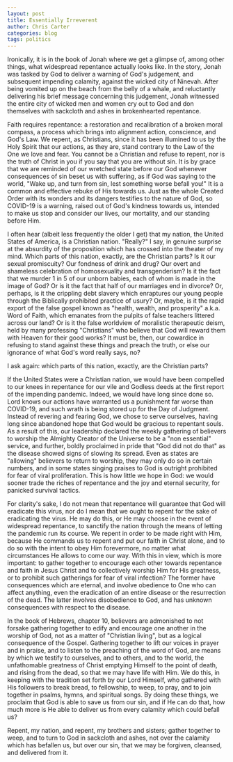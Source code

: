 ```yaml
---
layout: post
title: Essentially Irreverent
author: Chris Carter
categories: blog
tags: politics
---
```


Ironically, it is in the book of Jonah where we get a glimpse of, among other things, what widespread repentance actually looks like. In the story, Jonah was tasked by God to deliver a warning of God's judgement, and subsequent impending calamity, against the wicked city of Ninevah. After being vomited up on the beach from the belly of a whale, and reluctantly delivering his brief message concerning this judgement, Jonah witnessed the entire city of wicked men and women cry out to God and don themselves with sackcloth and ashes in brokenhearted repentance.



Faith requires repentance: a restoration and recalibration of a broken moral compass, a process which brings into alignment action, conscience, and God's Law. We repent, as Christians, since it has been illumined to us by the Holy Spirit that our actions, as they are, stand contrary to the Law of the One we love and fear. You cannot be a Christian and refuse to repent, nor is the truth of Christ in you if you say that you are without sin. It is by grace that we are reminded of our wretched state before our God whenever consequences of sin beset us with suffering, as if God was saying to the world, "Wake up, and turn from sin, lest something worse befall you!" It is a common and effective rebuke of His towards us. Just as the whole Created Order with its wonders and its dangers testifies to the nature of God, so COVID-19 is a warning, raised out of God's kindness towards us, intended to make us stop and consider our lives, our mortality, and our standing before Him.



I often hear (albeit less frequently the older I get) that my nation, the United States of America, is a Christian nation. "Really?" I say, in genuine surprise at the absurdity of the proposition which has crossed into the theater of my mind. Which parts of this nation, exactly, are the Christian parts? Is it our sexual promiscuity? Our fondness of drink and drug? Our overt and shameless celebration of homosexuality and transgenderism? Is it the fact that we murder 1 in 5 of our unborn babies, each of whom is made in the image of God? Or is it the fact that half of our marriages end in divorce? Or, perhaps, is it the crippling debt slavery which enraptures our young people through the Biblically prohibited practice of usury? Or, maybe, is it the rapid export of the false gospel known as "health, wealth, and prosperity" a.k.a. Word of Faith, which emanates from the pulpits of false teachers littered across our land? Or is it the false worldview of moralistic therapeutic deism, held by many professing "Christians" who believe that God will reward them with Heaven for their good works? It must be, then, our cowardice in refusing to stand against these things and preach the truth, or else our ignorance of what God's word really says, no?



I ask again: which parts of this nation, exactly, are the Christian parts?



If the United States were a Christian nation, we would have been compelled to our knees in repentance for our vile and Godless deeds at the first report of the impending pandemic. Indeed, we would have long since done so. Lord knows our actions have warranted us a punishment far worse than COVID-19, and such wrath is being stored up for the Day of Judgment. Instead of revering and fearing God, we chose to serve ourselves, having long since abandoned hope that God would be gracious to repentant souls. As a result of this, our leadership declared the weekly gathering of believers to worship the Almighty Creator of the Universe to be a "non essential" service, and further, boldly proclaimed in pride that "God did not do that" as the disease showed signs of slowing its spread. Even as states are "allowing" believers to return to worship, they may only do so in certain numbers, and in some states singing praises to God is outright prohibited for fear of viral proliferation. This is how little we hope in God: we would sooner trade the riches of repentance and the joy and eternal security, for panicked survival tactics.



For clarity's sake, I do not mean that repentance will guarantee that God will eradicate this virus, nor do I mean that we ought to repent for the sake of eradicating the virus. He may do this, or He may choose in the event of widespread repentance, to sanctify the nation through the means of letting the pandemic run its course. We repent in order to be made right with Him, because He commands us to repent and put our faith in Christ alone, and to do so with the intent to obey Him forevermore, no matter what circumstances He allows to come our way. With this in view, which is more important: to gather together to encourage each other towards repentance and faith in Jesus Christ and to collectively worship Him for His greatness, or to prohibit such gatherings for fear of viral infection? The former have consequences which are eternal, and involve obedience to One who can affect anything, even the eradication of an entire disease or the resurrection of the dead. The latter involves disobedience to God, and has unknown consequences with respect to the disease.



In the book of Hebrews, chapter 10, believers are admonished to not forsake gathering together to edify and encourage one another in the worship of God, not as a matter of "Christian living", but as a logical consequence of the Gospel. Gathering together to lift our voices in prayer and in praise, and to listen to the preaching of the word of God, are means by which we testify to ourselves, and to others, and to the world, the unfathomable greatness of Christ emptying Himself to the point of death, and rising from the dead, so that we may have life with Him. We do this, in keeping with the tradition set forth by our Lord Himself, who gathered with His followers to break bread, to fellowship, to weep, to pray, and to join together in psalms, hymns, and spiritual songs. By doing these things, we proclaim that God is able to save us from our sin, and if He can do that, how much more is He able to deliver us from every calamity which could befall us?



Repent, my nation, and repent, my brothers and sisters; gather together to weep, and to turn to God in sackcloth and ashes, not over the calamity which has befallen us, but over our sin, that we may be forgiven, cleansed, and delivered from it.
